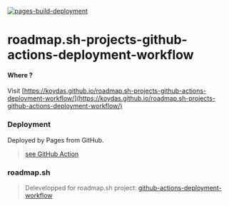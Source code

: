 [![pages-build-deployment](https://github.com/koydas/roadmap.sh-projects-github-actions-deployment-workflow/actions/workflows/pages/pages-build-deployment/badge.svg)](https://github.com/koydas/roadmap.sh-projects-github-actions-deployment-workflow/actions/workflows/pages/pages-build-deployment)
# roadmap.sh-projects-github-actions-deployment-workflow

#### Where ?
Visit [https://koydas.github.io/roadmap.sh-projects-github-actions-deployment-workflow/](https://koydas.github.io/roadmap.sh-projects-github-actions-deployment-workflow/)

### Deployment
Deployed by Pages from GitHub.
> [see GitHub Action](https://github.com/koydas/roadmap.sh-projects-github-actions-deployment-workflow/actions/workflows/pages/pages-build-deployment)

### roadmap.sh
> Delevelopped for roadmap.sh project: [github-actions-deployment-workflow](https://roadmap.sh/projects/github-actions-deployment-workflow)

